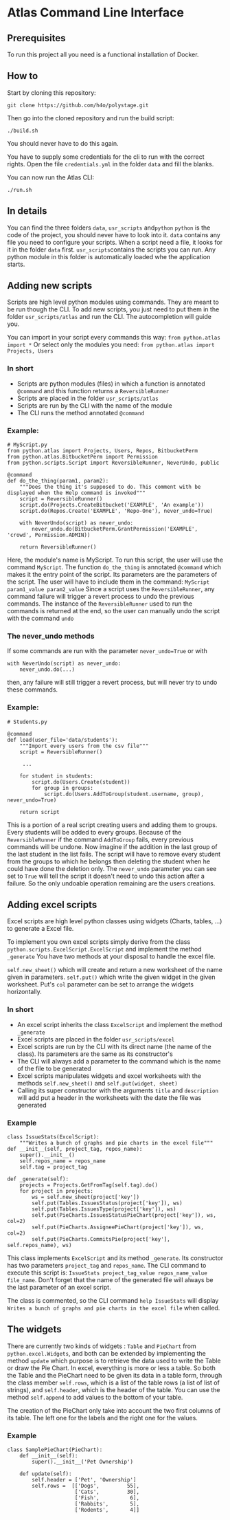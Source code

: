 # Atlas Command Line Interface

## Prerequisites
To run this project all you need is a functional installation of Docker.

## How to 
Start by cloning this repository:

    git clone https://github.com/h4o/polystage.git

Then go into the cloned repository and run the build script:
    
    ./build.sh

You should never have to do this again.

You have to supply some credentials for the cli to run with the correct rights. Open the file `credentials.yml` in the folder `data` and fill the blanks.

You can now run the Atlas CLI:
    
    ./run.sh

## In details
You can find the three folders `data`, `usr_scripts` and`python`
`python` is the code of the project, you should never have to look into it.
`data` contains any file you need to configure your scripts. When a script need a file, it looks for it in the folder `data` first.
`usr_scripts`contains the scripts you can run. Any python module in this folder is automatically loaded whe the application starts.


## Adding new scripts
Scripts are high level python modules using commands. They are meant to be run though the CLI.
To add new scripts, you just need to put them in the folder `usr_scripts/atlas` and run the CLI. The autocompletion will guide you.

You can import in your script every commands this way:
`from python.atlas import *`
Or select only the modules you need:
`from python.atlas import Projects, Users`

### In short
- Scripts are python modules (files) in which a function is annotated `@command` and this function returns a `ReversibleRunner`
- Scripts are placed in the folder `usr_scripts/atlas`
- Scripts are run by the CLI with the name of the module
- The CLI runs the method annotated `@command`

### Example:

    # MyScript.py
    from python.atlas import Projects, Users, Repos, BitbucketPerm
    from python.atlas.BitbucketPerm import Permission
    from python.scripts.Script import ReversibleRunner, NeverUndo, public

    @command
    def do_the_thing(param1, param2):
        """Does the thing it's supposed to do. This comment with be displayed when the Help command is invoked"""
        script = ReversibleRunner()
        script.do(Projects.CreateBitbucket('EXAMPLE', 'An example'))
        script.do(Repos.Create('EXAMPLE', 'Repo-One'), never_undo=True)
    
        with NeverUndo(script) as never_undo:
            never_undo.do(BitbucketPerm.GrantPermission('EXAMPLE', 'crowd', Permission.ADMIN))
        
        return ReversibleRunner()
  
Here, the module's name is MyScript. To run this script, the user will use the command `MyScript`.
The function `do_the_thing` is annotated `@command` which makes it the entry point of the script. Its parameters are the parameters of the script. The user will have to include them in the command: `MyScript param1_value param2_value`
Since a script uses the `ReversibleRunner`, any command failure will trigger a revert process to undo the previous commands.
The instance of the `ReversibleRunner` used to run the commands is returned at the end, so the user can manually undo the script with the command `undo`

### The never_undo methods
If some commands are run with the parameter `never_undo=True` or with

    with NeverUndo(script) as never_undo:
        never_undo.do(...)
then, any failure will still trigger a revert process, but will never try to undo these commands.

### Example:

    # Students.py
    
    @command
    def load(user_file='data/students'):
        """Import every users from the csv file"""
        script = ReversibleRunner()
         
         ...
    
        for student in students:
            script.do(Users.Create(student))
            for group in groups:
                script.do(Users.AddToGroup(student.username, group), never_undo=True)
    
        return script
        
This is a portion of a real script creating users and adding them to groups. Every students will be added to every groups.
Because of the `ReversibleRunner` if the command `AddToGroup` fails, every previous commands will be undone.
Now imagine if the addition in the last group of the last student in the list fails. The script will have to remove every student from the groups to which he belongs then deleting the student when he could have done the deletion only.
The `never_undo` parameter you can see set to `True` will tell the script it doesn't need to undo this action after a failure. So the only undoable operation remaining are the users creations. 


## Adding excel scripts
Excel scripts are high level python classes using widgets (Charts, tables, ...) to generate a Excel file.

To implement you own excel scripts simply derive from the class `python.scripts.ExcelScript.ExcelScript` and implement the method `_generate`
You have two methods at your disposal to handle the excel file.

`self.new_sheet()` which will create and return a new worksheet of the name given in parameters.
`self.put()` which write the given widget in the given worksheet. Put's `col` parameter can be set to arrange the widgets horizontally.

### In short
- An excel script inherits the class `ExcelScript` and implement the method `_generate`
- Excel scripts are placed in the folder `usr_scripts/excel`
- Excel scripts are run by the CLI with its direct name (the name of the class). Its parameters are the same as its constructor's
- The CLI will always add a parameter to the command which is the name of the file to be generated
- Excel scripts manipulates widgets and excel worksheets with the methods `self.new_sheet()` and `self.put(widget, sheet)`
- Calling its super constructor with the arguments `title` and `description` will add put a header in the worksheets with the date the file was generated

### Example

    class IssueStats(ExcelScript):
        """Writes a bunch of graphs and pie charts in the excel file"""
    def __init__(self, project_tag, repos_name):
        super().__init__()
        self.repos_name = repos_name
        self.tag = project_tag

    def _generate(self):
        projects = Projects.GetFromTag(self.tag).do()
        for project in projects:
            ws = self.new_sheet(project['key'])
            self.put(Tables.IssuesStatus(project['key']), ws)
            self.put(Tables.IssuesType(project['key']), ws)
            self.put(PieCharts.IssuesStatusPieChart(project['key']), ws, col=2)
            self.put(PieCharts.AssigneePieChart(project['key']), ws, col=2)
            self.put(PieCharts.CommitsPie(project['key'], self.repos_name), ws)
            
This class implements `ExcelScript` and its method `_generate`.
Its constructor has two parameters `project_tag` and `repos_name`. The CLI command to execute this script is: `IssueStats project_tag_value repos_name_value file_name`. Don't forget that the name of the generated file will always be the last parameter of an excel script.

The class is commented, so the CLI command `help IssueStats` will display `Writes a bunch of graphs and pie charts in the excel file` when called.

## The widgets
There are currently two kinds of widgets : `Table` and `PieChart` from `python.excel.Widgets`, and both can be extended by implementing the method `update` which purpose is to retrieve the data used to write the Table or draw the Pie Chart.
In excel, everything is more or less a table. So both the Table and the PieChart need to be given its data in a table form, through the class member `self.rows`, which is a list of the table rows (a list of list of strings), and `self.header`, which is the header of the table.
You can use the method `self.append` to add values to the bottom of your table.

The creation of the PieChart only take into account the two first columns of its table. The left one for the labels and the right one for the values. 

### Example

    class SamplePieChart(PieChart):
        def __init__(self):
            super().__init__('Pet Ownership')
    
        def update(self):
            self.header = ['Pet', 'Ownership']
            self.rows =  [['Dogs',         55],
                          ['Cats',         30],
                          ['Fish',          6],
                          ['Rabbits',       5],
                          ['Rodents',       4]]
